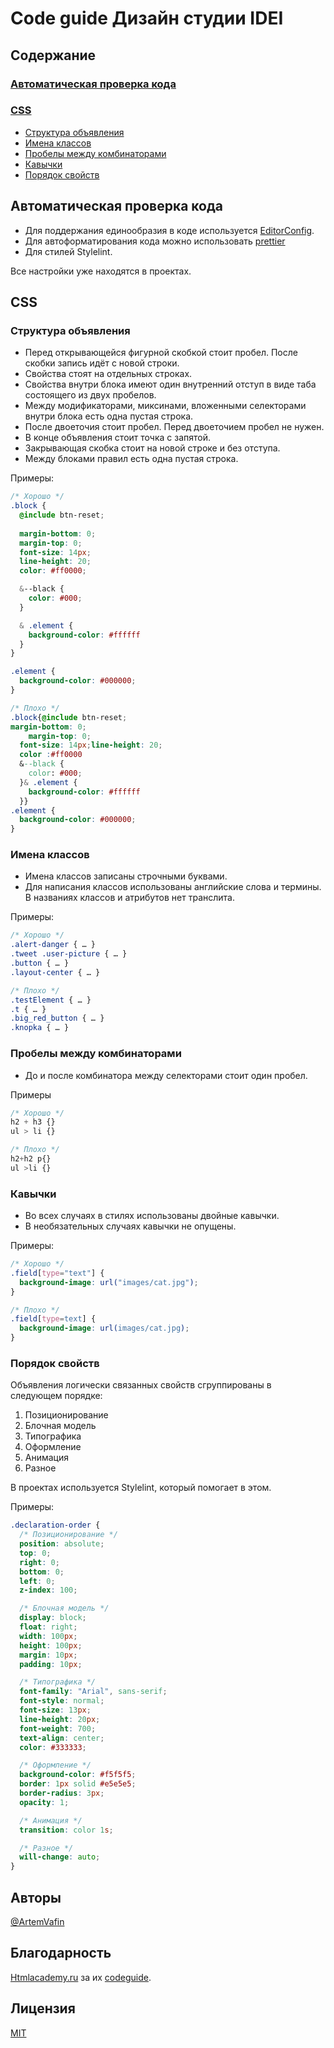 
# Code guide Дизайн студии IDEI

## Содержание

### [Автоматическая проверка кода](#автоматическая-проверка-кода)
### [CSS](#css)
- [Структура объявления](#структура-объявления)
- [Имена классов](#имена-классов)
- [Пробелы между комбинаторами](#пробелы-между-комбинаторами)
- [Кавычки](#кавычки)
- [Порядок свойств](#порядок-свойств)
## Автоматическая проверка кода

- Для поддержания единообразия в коде используется [EditorConfig](https://github.com/VafinArtem/ideicodeguide/blob/main/.editorconfig).
- Для автоформатирования кода можно использовать [prettier](https://github.com/VafinArtem/ideicodeguide/blob/main/.prettierrc)
- Для стилей Stylelint.

Все настройки уже находятся в проектах.
## CSS
### Структура объявления

- Перед открывающейся фигурной скобкой стоит пробел. После скобки запись идёт с новой строки.
- Свойства стоят на отдельных строках.
- Свойства внутри блока имеют один внутренний отступ в виде таба состоящего из двух пробелов.
- Между модификаторами, миксинами, вложенными селекторами внутри блока есть одна пустая строка.
- После двоеточия стоит пробел. Перед двоеточием пробел не нужен.
- В конце объявления стоит точка с запятой.
- Закрывающая скобка стоит на новой строке и без отступа.
- Между блоками правил есть одна пустая строка.

Примеры:

```css
/* Хорошо */
.block {
  @include btn-reset;
  
  margin-bottom: 0;
  margin-top: 0;
  font-size: 14px;
  line-height: 20;
  color: #ff0000;

  &--black {
    color: #000;
  }

  & .element {
    background-color: #ffffff
  }
}

.element {
  background-color: #000000;
}

/* Плохо */
.block{@include btn-reset;
margin-bottom: 0;
    margin-top: 0;
  font-size: 14px;line-height: 20;
  color :#ff0000
  &--black {
    color: #000;
  }& .element {
    background-color: #ffffff
  }}
.element {
  background-color: #000000;
}
```
### Имена классов

- Имена классов записаны строчными буквами.
- Для написания классов использованы английские слова и термины. В названиях классов и атрибутов нет транслита.

Примеры:

```css
/* Хорошо */
.alert-danger { … }
.tweet .user-picture { … }
.button { … }
.layout-center { … }

/* Плохо */
.testElement { … }
.t { … }
.big_red_button { … }
.knopka { … }
```
### Пробелы между комбинаторами

- До и после комбинатора между селекторами стоит один пробел.

Примеры

```css
/* Хорошо */
h2 + h3 {}
ul > li {}

/* Плохо */
h2+h2 p{}
ul >li {}
```
### Кавычки

- Во всех случаях в стилях использованы двойные кавычки.
- В необязательных случаях кавычки не опущены.

Примеры:

```css
/* Хорошо */
.field[type="text"] {
  background-image: url("images/cat.jpg");
}

/* Плохо */
.field[type=text] {
  background-image: url(images/cat.jpg);
}
```
### Порядок свойств

Объявления логически связанных свойств сгруппированы в следующем порядке:

1. Позиционирование
2. Блочная модель
3. Типографика
4. Оформление
5. Анимация
6. Разное

В проектах используется Stylelint, который помогает в этом.

Примеры: 

```css 
.declaration-order {
  /* Позиционирование */
  position: absolute;
  top: 0;
  right: 0;
  bottom: 0;
  left: 0;
  z-index: 100;

  /* Блочная модель */
  display: block;
  float: right;
  width: 100px;
  height: 100px;
  margin: 10px;
  padding: 10px;

  /* Типографика */
  font-family: "Arial", sans-serif;
  font-style: normal;
  font-size: 13px;
  line-height: 20px;
  font-weight: 700;
  text-align: center;
  color: #333333;

  /* Оформление */
  background-color: #f5f5f5;
  border: 1px solid #e5e5e5;
  border-radius: 3px;
  opacity: 1;

  /* Анимация */
  transition: color 1s;

  /* Разное */
  will-change: auto;
}
```
## Авторы

[@ArtemVafin](https://www.github.com/ArtemVafin)


## Благодарность

[Htmlacademy.ru](https://htmlacademy.ru) за их [codeguide](https://codeguide.academy/).
## Лицензия

[MIT](https://choosealicense.com/licenses/mit/)

